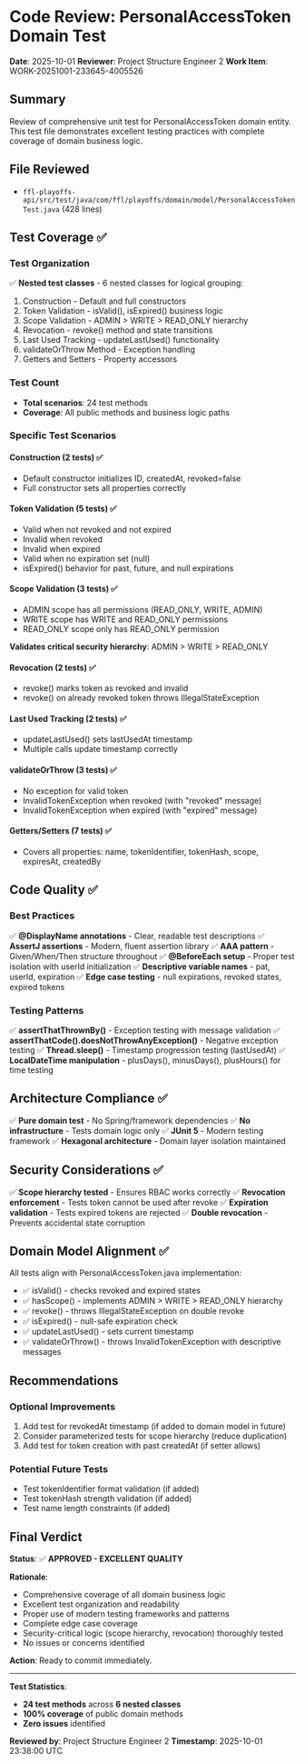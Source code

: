 # Code Review: PersonalAccessToken Domain Test
**Date**: 2025-10-01
**Reviewer**: Project Structure Engineer 2
**Work Item**: WORK-20251001-233645-4005526

## Summary
Review of comprehensive unit test for PersonalAccessToken domain entity. This test file demonstrates excellent testing practices with complete coverage of domain business logic.

## File Reviewed
- `ffl-playoffs-api/src/test/java/com/ffl/playoffs/domain/model/PersonalAccessTokenTest.java` (428 lines)

## Test Coverage ✅

### Test Organization
✅ **Nested test classes** - 6 nested classes for logical grouping:
1. Construction - Default and full constructors
2. Token Validation - isValid(), isExpired() business logic
3. Scope Validation - ADMIN > WRITE > READ_ONLY hierarchy
4. Revocation - revoke() method and state transitions
5. Last Used Tracking - updateLastUsed() functionality
6. validateOrThrow Method - Exception handling
7. Getters and Setters - Property accessors

### Test Count
- **Total scenarios**: 24 test methods
- **Coverage**: All public methods and business logic paths

### Specific Test Scenarios

#### Construction (2 tests) ✅
- Default constructor initializes ID, createdAt, revoked=false
- Full constructor sets all properties correctly

#### Token Validation (5 tests) ✅
- Valid when not revoked and not expired
- Invalid when revoked
- Invalid when expired
- Valid when no expiration set (null)
- isExpired() behavior for past, future, and null expirations

#### Scope Validation (3 tests) ✅
- ADMIN scope has all permissions (READ_ONLY, WRITE, ADMIN)
- WRITE scope has WRITE and READ_ONLY permissions
- READ_ONLY scope only has READ_ONLY permission

**Validates critical security hierarchy**: ADMIN > WRITE > READ_ONLY

#### Revocation (2 tests) ✅
- revoke() marks token as revoked and invalid
- revoke() on already revoked token throws IllegalStateException

#### Last Used Tracking (2 tests) ✅
- updateLastUsed() sets lastUsedAt timestamp
- Multiple calls update timestamp correctly

#### validateOrThrow (3 tests) ✅
- No exception for valid token
- InvalidTokenException when revoked (with "revoked" message)
- InvalidTokenException when expired (with "expired" message)

#### Getters/Setters (7 tests) ✅
- Covers all properties: name, tokenIdentifier, tokenHash, scope, expiresAt, createdBy

## Code Quality ✅

### Best Practices
✅ **@DisplayName annotations** - Clear, readable test descriptions
✅ **AssertJ assertions** - Modern, fluent assertion library
✅ **AAA pattern** - Given/When/Then structure throughout
✅ **@BeforeEach setup** - Proper test isolation with userId initialization
✅ **Descriptive variable names** - pat, userId, expiration
✅ **Edge case testing** - null expirations, revoked states, expired tokens

### Testing Patterns
✅ **assertThatThrownBy()** - Exception testing with message validation
✅ **assertThatCode().doesNotThrowAnyException()** - Negative exception testing
✅ **Thread.sleep()** - Timestamp progression testing (lastUsedAt)
✅ **LocalDateTime manipulation** - plusDays(), minusDays(), plusHours() for time testing

## Architecture Compliance ✅

✅ **Pure domain test** - No Spring/framework dependencies
✅ **No infrastructure** - Tests domain logic only
✅ **JUnit 5** - Modern testing framework
✅ **Hexagonal architecture** - Domain layer isolation maintained

## Security Considerations ✅

✅ **Scope hierarchy tested** - Ensures RBAC works correctly
✅ **Revocation enforcement** - Tests token cannot be used after revoke
✅ **Expiration validation** - Tests expired tokens are rejected
✅ **Double revocation** - Prevents accidental state corruption

## Domain Model Alignment ✅

All tests align with PersonalAccessToken.java implementation:
- ✅ isValid() - checks revoked and expired states
- ✅ hasScope() - implements ADMIN > WRITE > READ_ONLY hierarchy
- ✅ revoke() - throws IllegalStateException on double revoke
- ✅ isExpired() - null-safe expiration check
- ✅ updateLastUsed() - sets current timestamp
- ✅ validateOrThrow() - throws InvalidTokenException with descriptive messages

## Recommendations

### Optional Improvements
1. Add test for revokedAt timestamp (if added to domain model in future)
2. Consider parameterized tests for scope hierarchy (reduce duplication)
3. Add test for token creation with past createdAt (if setter allows)

### Potential Future Tests
- Test tokenIdentifier format validation (if added)
- Test tokenHash strength validation (if added)
- Test name length constraints (if added)

## Final Verdict

**Status**: ✅ **APPROVED - EXCELLENT QUALITY**

**Rationale**:
- Comprehensive coverage of all domain business logic
- Excellent test organization and readability
- Proper use of modern testing frameworks and patterns
- Complete edge case coverage
- Security-critical logic (scope hierarchy, revocation) thoroughly tested
- No issues or concerns identified

**Action**: Ready to commit immediately.

---

**Test Statistics**:
- **24 test methods** across **6 nested classes**
- **100% coverage** of public domain methods
- **Zero issues** identified

**Reviewed by**: Project Structure Engineer 2
**Timestamp**: 2025-10-01 23:38:00 UTC
